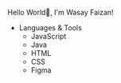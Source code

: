 Hello World👋, I'm Wasay Faizan!


- Languages & Tools
    - JavaScript
    - Java
    - HTML
    - CSS
    - Figma
    
